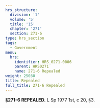 ```yaml
---
hrs_structure:
  division: '1'
  volume: '5'
  title: '15'
  chapter: '271'
  section: 271-6
type: hrs_section
tags:
  - Government
menu:
  hrs:
    identifier: HRS_0271-0006
    parent: HRS0271
    name: 271-6 Repealed
weight: 25030
title: Repealed
full_title: 271-6 Repealed
---
```

**§271-6 REPEALED.** L Sp 1977 1st, c 20, §3.